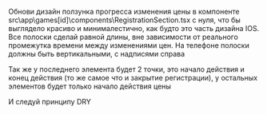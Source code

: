 Обнови дизайн ползунка прогресса изменения цены в компоненте src\app\games\[id]\components\RegistrationSection.tsx с нуля, что бы выглядело красиво и минималестично, как будто это часть дизайна IOS. Все полоски сделай равной длины, вне зависимости от реального промежутка времени между изменениями цен.
На телефоне полоски должны быть вертикальными, с надписями справа

Так же у последнего элемента будет 2 точки, это начало действия и конец действия (то же самое что и закрытие регистрации), у остальных элементов будет только начало действия цены

И следуй принципу DRY